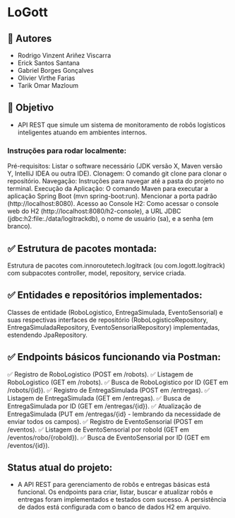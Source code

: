 # LoGott

## 👥 Autores
- Rodrigo Vinzent Ariñez Viscarra 
- Erick Santos Santana 
- Gabriel Borges Gonçalves
- Olivier Virthe Farias
- Tarik Omar Mazloum
  
## 🎯 Objetivo
- API REST que simule um sistema de monitoramento de robôs logísticos inteligentes atuando em ambientes internos.

### Instruções para rodar localmente:
Pré-requisitos: Listar o software necessário (JDK versão X, Maven versão Y, IntelliJ IDEA ou outra IDE).
Clonagem: O comando git clone para clonar o repositório.
Navegação: Instruções para navegar até a pasta do projeto no terminal.
Execução da Aplicação: O comando Maven para executar a aplicação Spring Boot (mvn spring-boot:run). Mencionar a porta padrão (http://localhost:8080).
Acesso ao Console H2: Como acessar o console web do H2 (http://localhost:8080/h2-console), a URL JDBC (jdbc:h2:file:./data/logitrackdb), o nome de usuário (sa), e a senha (em branco).

## ✅ Estrutura de pacotes montada: 
Estrutura de pacotes com.innoroutetech.logitrack (ou com.logott.logitrack) com subpacotes controller, model, repository, service criada.
## ✅ Entidades e repositórios implementados:
Classes de entidade (RoboLogistico, EntregaSimulada, EventoSensorial) e suas respectivas interfaces de repositório (RoboLogisticoRepository, EntregaSimuladaRepository, EventoSensorialRepository) implementadas, estendendo JpaRepository.
## ✅ Endpoints básicos funcionando via Postman:
✅ Registro de RoboLogistico (POST em /robots).
✅ Listagem de RoboLogistico (GET em /robots).
✅ Busca de RoboLogistico por ID (GET em /robots/{id}).
✅ Registro de EntregaSimulada (POST em /entregas).
✅ Listagem de EntregaSimulada (GET em /entregas).
✅ Busca de EntregaSimulada por ID (GET em /entregas/{id}).
✅ Atualização de EntregaSimulada (PUT em /entregas/{id} - lembrando da necessidade de enviar todos os campos).
✅ Registro de EventoSensorial (POST em /eventos).
✅ Listagem de EventoSensorial por roboId (GET em /eventos/robo/{roboId}).
✅ Busca de EventoSensorial por ID (GET em /eventos/{id}).

## Status atual do projeto:
- A API REST para gerenciamento de robôs e entregas básicas está funcional. Os endpoints para criar, listar, buscar e atualizar robôs e entregas foram implementados e testados com sucesso. A persistência de dados está configurada com o banco de dados H2 em arquivo.




